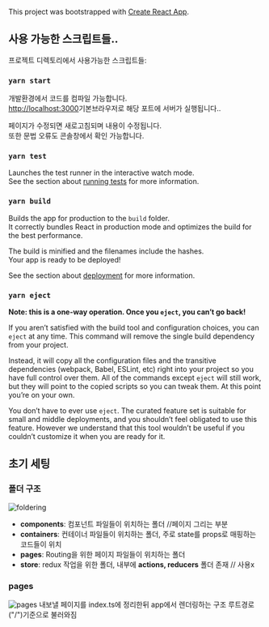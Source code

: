 This project was bootstrapped with [Create React App](https://github.com/facebook/create-react-app).

## 사용 가능한 스크립트들..

프로젝트 디렉토리에서 사용가능한 스크립트들:

### `yarn start`

개발환경에서 코드를 컴파일 가능합니다.<br />
 [http://localhost:3000](http://localhost:3000)기본브라우저로 해당 포트에 서버가 실행됩니다..

페이지가 수정되면 새로고침되며 내용이 수정됩니다.<br />
또한 문법 오류도 콘솔창에서 확인 가능합니다.

### `yarn test`

Launches the test runner in the interactive watch mode.<br />
See the section about [running tests](https://facebook.github.io/create-react-app/docs/running-tests) for more information.

### `yarn build`

Builds the app for production to the `build` folder.<br />
It correctly bundles React in production mode and optimizes the build for the best performance.

The build is minified and the filenames include the hashes.<br />
Your app is ready to be deployed!

See the section about [deployment](https://facebook.github.io/create-react-app/docs/deployment) for more information.

### `yarn eject`

**Note: this is a one-way operation. Once you `eject`, you can’t go back!**

If you aren’t satisfied with the build tool and configuration choices, you can `eject` at any time. This command will remove the single build dependency from your project.

Instead, it will copy all the configuration files and the transitive dependencies (webpack, Babel, ESLint, etc) right into your project so you have full control over them. All of the commands except `eject` will still work, but they will point to the copied scripts so you can tweak them. At this point you’re on your own.

You don’t have to ever use `eject`. The curated feature set is suitable for small and middle deployments, and you shouldn’t feel obligated to use this feature. However we understand that this tool wouldn’t be useful if you couldn’t customize it when you are ready for it.

## 초기 세팅

### 폴더 구조
![foldering](https://user-images.githubusercontent.com/56239849/85366493-6a1e1400-b562-11ea-8933-d1355da05a69.png)
- **components**: 컴포넌트 파일들이 위치하는 폴더 //페이지 그리는 부분
- **containers**: 컨테이너 파일들이 위치하는 폴더, 주로 state를 props로 매핑하는 코드들이 위치
- **pages**: Routing을 위한 페이지 파일들이 위치하는 폴더 
- **store**: redux 작업을 위한 폴더, 내부에 **actions, reducers** 폴더 존재 // 사용x

### pages
![pages](https://user-images.githubusercontent.com/56239849/85366510-72764f00-b562-11ea-9eb4-2ce377851aca.png)
내보낼 페이지를 index.ts에 정리한뒤 app에서 렌더링하는 구조
루트경로("/")기준으로 불러와짐